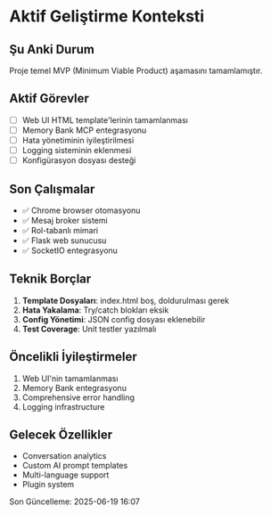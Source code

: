 # Aktif Geliştirme Konteksti

## Şu Anki Durum
Proje temel MVP (Minimum Viable Product) aşamasını tamamlamıştır.

## Aktif Görevler
- [ ] Web UI HTML template'lerinin tamamlanması
- [ ] Memory Bank MCP entegrasyonu
- [ ] Hata yönetiminin iyileştirilmesi
- [ ] Logging sisteminin eklenmesi
- [ ] Konfigürasyon dosyası desteği

## Son Çalışmalar
- ✅ Chrome browser otomasyonu
- ✅ Mesaj broker sistemi
- ✅ Rol-tabanlı mimari
- ✅ Flask web sunucusu
- ✅ SocketIO entegrasyonu

## Teknik Borçlar
1. **Template Dosyaları**: index.html boş, doldurulması gerek
2. **Hata Yakalama**: Try/catch blokları eksik
3. **Config Yönetimi**: JSON config dosyası eklenebilir
4. **Test Coverage**: Unit testler yazılmalı

## Öncelikli İyileştirmeler
1. Web UI'nin tamamlanması
2. Memory Bank entegrasyonu
3. Comprehensive error handling
4. Logging infrastructure

## Gelecek Özellikler
- Conversation analytics
- Custom AI prompt templates
- Multi-language support
- Plugin system

Son Güncelleme: 2025-06-19 16:07
